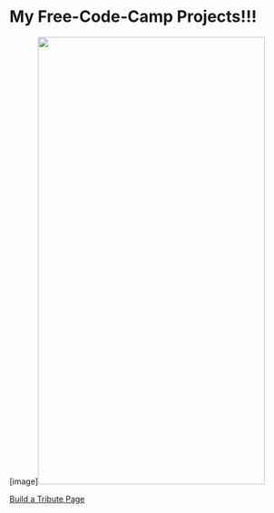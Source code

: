 # My Free-Code-Camp Projects!!!

[image]<img src="https://user-images.githubusercontent.com/76929974/125454882-6474abef-08a7-48e0-b78c-b59f1a46c878.png" width="400" height="790">


[Build a Tribute Page](https://lakshmikant-2001.github.io/Free-Code-Camp/Tribute-Page.html)

